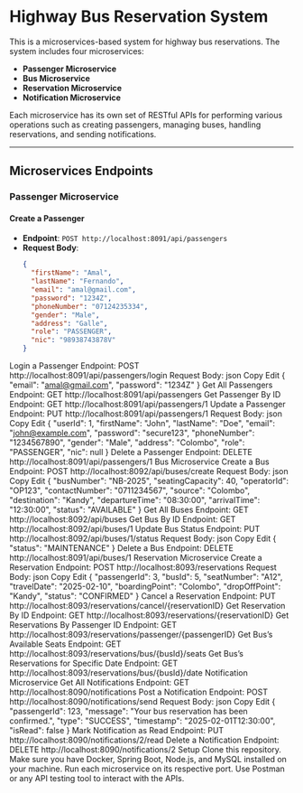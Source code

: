 # Highway Bus Reservation System

This is a microservices-based system for highway bus reservations. The system includes four microservices:

- **Passenger Microservice**
- **Bus Microservice**
- **Reservation Microservice**
- **Notification Microservice**

Each microservice has its own set of RESTful APIs for performing various operations such as creating passengers, managing buses, handling reservations, and sending notifications.

---

## Microservices Endpoints

### Passenger Microservice

#### Create a Passenger
- **Endpoint**: `POST http://localhost:8091/api/passengers`
- **Request Body**:
  ```json
  {
    "firstName": "Amal",
    "lastName": "Fernando",
    "email": "amal@gmail.com",
    "password": "1234Z",
    "phoneNumber": "07124235334",
    "gender": "Male",
    "address": "Galle",
    "role": "PASSENGER",
    "nic": "98938743878V"
  }
Login a Passenger
Endpoint: POST http://localhost:8091/api/passengers/login
Request Body:
json
Copy
Edit
{
  "email": "amal@gmail.com",
  "password": "1234Z"
}
Get All Passengers
Endpoint: GET http://localhost:8091/api/passengers
Get Passenger By ID
Endpoint: GET http://localhost:8091/api/passengers/1
Update a Passenger
Endpoint: PUT http://localhost:8091/api/passengers/1
Request Body:
json
Copy
Edit
{
  "userId": 1,
  "firstName": "John",
  "lastName": "Doe",
  "email": "john@example.com",
  "password": "secure123",
  "phoneNumber": "1234567890",
  "gender": "Male",
  "address": "Colombo",
  "role": "PASSENGER",
  "nic": null
}
Delete a Passenger
Endpoint: DELETE http://localhost:8091/api/passengers/1
Bus Microservice
Create a Bus
Endpoint: POST http://localhost:8092/api/buses/create
Request Body:
json
Copy
Edit
{
  "busNumber": "NB-2025",
  "seatingCapacity": 40,
  "operatorId": "OP123",
  "contactNumber": "0711234567",
  "source": "Colombo",
  "destination": "Kandy",
  "departureTime": "08:30:00",
  "arrivalTime": "12:30:00",
  "status": "AVAILABLE"
}
Get All Buses
Endpoint: GET http://localhost:8092/api/buses
Get Bus By ID
Endpoint: GET http://localhost:8092/api/buses/1
Update Bus Status
Endpoint: PUT http://localhost:8092/api/buses/1/status
Request Body:
json
Copy
Edit
{
  "status": "MAINTENANCE"
}
Delete a Bus
Endpoint: DELETE http://localhost:8091/api/buses/1
Reservation Microservice
Create a Reservation
Endpoint: POST http://localhost:8093/reservations
Request Body:
json
Copy
Edit
{
  "passengerId": 3,
  "busId": 5,
  "seatNumber": "A12",
  "travelDate": "2025-02-10",
  "boardingPoint": "Colombo",
  "dropOffPoint": "Kandy",
  "status": "CONFIRMED"
}
Cancel a Reservation
Endpoint: PUT http://localhost:8093/reservations/cancel/{reservationID}
Get Reservation By ID
Endpoint: GET http://localhost:8093/reservations/{reservationID}
Get Reservations By Passenger ID
Endpoint: GET http://localhost:8093/reservations/passenger/{passengerID}
Get Bus’s Available Seats
Endpoint: GET http://localhost:8093/reservations/bus/{busId}/seats
Get Bus’s Reservations for Specific Date
Endpoint: GET http://localhost:8093/reservations/bus/{busId}/date
Notification Microservice
Get All Notifications
Endpoint: GET http://localhost:8090/notifications
Post a Notification
Endpoint: POST http://localhost:8090/notifications/send
Request Body:
json
Copy
Edit
{
  "passengerId": 123,
  "message": "Your bus reservation has been confirmed.",
  "type": "SUCCESS",
  "timestamp": "2025-02-01T12:30:00",
  "isRead": false
}
Mark Notification as Read
Endpoint: PUT http://localhost:8090/notifications/2/read
Delete a Notification
Endpoint: DELETE http://localhost:8090/notifications/2
Setup
Clone this repository.
Make sure you have Docker, Spring Boot, Node.js, and MySQL installed on your machine.
Run each microservice on its respective port.
Use Postman or any API testing tool to interact with the APIs.

